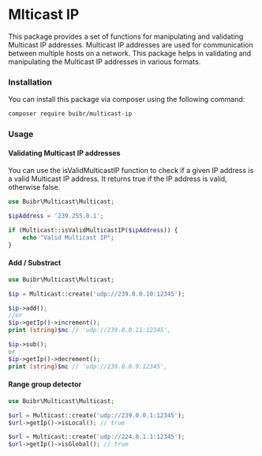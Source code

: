# Mlticast IP
This package provides a set of functions for manipulating and validating Multicast IP addresses. Multicast IP addresses are used for communication between multiple hosts on a network. This package helps in validating and manipulating the Multicast IP addresses in various formats.

### Installation
You can install this package via composer using the following command:
```bash
composer require buibr/multicast-ip
```

### Usage

#### Validating Multicast IP addresses
You can use the isValidMulticastIP function to check if a given IP address is a valid Multicast IP address. It returns true if the IP address is valid, otherwise false.

```php
use Buibr\Multicast\Multicast;

$ipAddress = '239.255.0.1';

if (Multicast::isValidMulticastIP($ipAddress)) {
    echo "Valid Multicast IP";
}
```

#### Add / Substract

```php
use Buibr\Multicast\Multicast;

$ip = Multicast::create('udp://239.0.0.10:12345');

$ip->add(); 
//or
$ip->getIp()->increment();
print (string)$mc // 'udp://239.0.0.11:12345', 

$ip->sub();
or
$ip->getIp()->decrement();
print (string)$mc // 'udp://239.0.0.9:12345',

```

#### Range group detector

```php
use Buibr\Multicast\Multicast;

$url = Multicast::create('udp://239.0.0.1:12345');
$url->getIp()->isLocal(); // true 

$url = Multicast::create('udp://224.0.1.1:12345');
$url->getIp()->isGlobal(); // true
```
